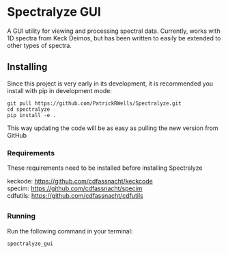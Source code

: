 # Spectralyze GUI
A GUI utility for viewing and processing spectral data. Currently, works with
1D spectra from Keck Deimos, but has been written to easily be extended to
other types of spectra.

## Installing

Since this project is very early in its development, it is recommended you
install with pip in development mode:

```
git pull https://github.com/PatrickRWells/Spectralyze.git
cd spectralyze
pip install -e .
```

This way updating the code will be as easy as pulling the new version from
GitHub

### Requirements

These requirements need to be installed before installing Spectralyze

keckode: https://github.com/cdfassnacht/keckcode<br>
specim: https://github.com/cdfassnacht/specim<br>
cdfutils: https://github.com/cdfassnacht/cdfutils<br>

##

### Running

Run the following command in your terminal:

```spectralyze_gui```
